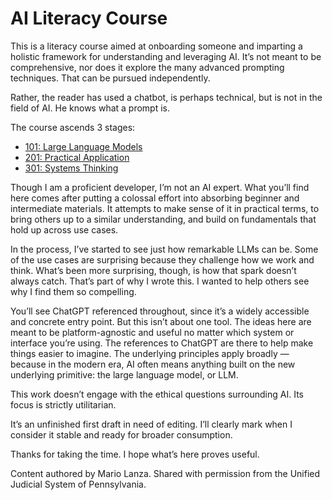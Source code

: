 # AI Literacy Course

This is a literacy course aimed at onboarding someone and imparting a holistic framework for understanding and leveraging AI. It’s not meant to be comprehensive, nor does it explore the many advanced prompting techniques. That can be pursued independently.

Rather, the reader has used a chatbot, is perhaps technical, but is not in the field of AI. He knows what a prompt is.

The course ascends 3 stages:

* [101: Large Language Models](./101/)
* [201: Practical Application](./201/)
* [301: Systems Thinking](./301/)

Though I am a proficient developer, I’m not an AI expert. What you’ll find here comes after putting a colossal effort into absorbing beginner and intermediate materials.  It attempts to make sense of it in practical terms, to bring others up to a similar understanding, and build on fundamentals that hold up across use cases.

In the process, I’ve started to see just how remarkable LLMs can be. Some of the use cases are surprising because they challenge how we work and think. What’s been more surprising, though, is how that spark doesn’t always catch. That’s part of why I wrote this. I wanted to help others see why I find them so compelling.

You’ll see ChatGPT referenced throughout, since it’s a widely accessible and concrete entry point. But this isn’t about one tool. The ideas here are meant to be platform-agnostic and useful no matter which system or interface you’re using. The references to ChatGPT are there to help make things easier to imagine. The underlying principles apply broadly — because in the modern era, AI often means anything built on the new underlying primitive: the large language model, or LLM.

This work doesn’t engage with the ethical questions surrounding AI. Its focus is strictly utilitarian.

It’s an unfinished first draft in need of editing. I’ll clearly mark when I consider it stable and ready for broader consumption.

Thanks for taking the time. I hope what’s here proves useful.

Content authored by Mario Lanza. Shared with permission from the Unified Judicial System of Pennsylvania.

